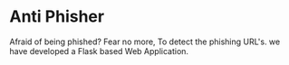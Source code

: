 # Anti Phisher
Afraid of being phished?
Fear no more, To detect the phishing URL's. we have developed a Flask based Web Application.
